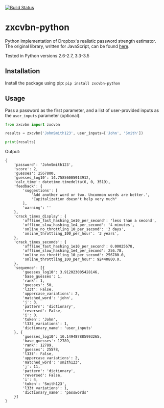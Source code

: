 [![Build Status](https://travis-ci.org/dwolfhub/zxcvbn-python.svg?branch=master)](https://travis-ci.org/dwolfhub/zxcvbn-python)

# zxcvbn-python
Python implementation of Dropbox's realistic password strength estimator. The original library, written for JavaScript, can be found [here](https://github.com/dropbox/zxcvbn).

Tested in Python versions 2.6-2.7, 3.3-3.5

## Installation

Install the package using pip: `pip install zxcvbn-python`

## Usage

Pass a password as the first parameter, and a list of user-provided inputs as the `user_inputs` parameter (optional).

```python
from zxcvbn import zxcvbn

results = zxcvbn('JohnSmith123', user_inputs=['John', 'Smith'])

print(results)
```

Output:

```
{
    'password': 'JohnSmith123', 
    'score': 2, 
    'guesses': 2567800, 
    'guesses_log10': 14.75856005913912, 
    'calc_time': datetime.timedelta(0, 0, 3519), 
    'feedback': {
        'suggestions': [
            'Add another word or two. Uncommon words are better.', 
            "Capitalization doesn't help very much"
        ], 
        'warning': ''
    }, 
    'crack_times_display': {
        'offline_fast_hashing_1e10_per_second': 'less than a second',
        'offline_slow_hashing_1e4_per_second': '4 minutes', 
        'online_no_throttling_10_per_second': '3 days', 
        'online_throttling_100_per_hour': '3 years', 
    }, 
    'crack_times_seconds': {
        'offline_fast_hashing_1e10_per_second': 0.00025678, 
        'offline_slow_hashing_1e4_per_second': 256.78, 
        'online_no_throttling_10_per_second': 256780.0, 
        'online_throttling_100_per_hour': 92440800.0,
    }, 
    'sequence': [{
        'guesses_log10': 3.912023005428146, 
        'base_guesses': 1, 
        'rank': 1, 
        'guesses': 50, 
        'l33t': False, 
        'uppercase_variations': 2, 
        'matched_word': 'john', 
        'j': 3, 
        'pattern': 'dictionary', 
        'reversed': False, 
        'i': 0, 
        'token': 'John', 
        'l33t_variations': 1, 
        'dictionary_name': 'user_inputs'
    }, {
        'guesses_log10': 10.149487885993265, 
        'base_guesses': 12789, 
        'rank': 12789, 
        'guesses': 25578, 
        'l33t': False, 
        'uppercase_variations': 2, 
        'matched_word': 'smith123', 
        'j': 11, 
        'pattern': 'dictionary', 
        'reversed': False, 
        'i': 4, 
        'token': 'Smith123', 
        'l33t_variations': 1, 
        'dictionary_name': 'passwords'
    }]
}
```